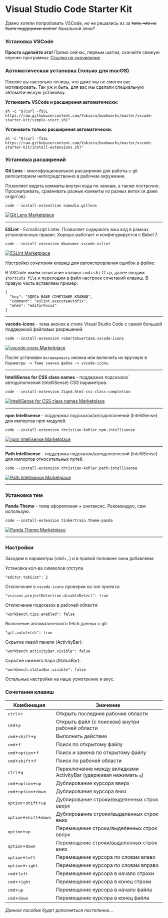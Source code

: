 # Visual Studio Code Starter Kit

Давно хотели попробовать VSCode, но не решались из за ~~того, что не было поддержки коллег~~ банальной лени?

### Установка VSCode

**Просто сделайте это!** Прямо сейчас, первым шагом, скачайте свежую версию программы: *[Ссылка на скачивание](https://code.visualstudio.com/download)*

### Автоматическая установка (только для macOS)

Похоже вы настолько ленивы, что даже мы не смогли вас мотивировать. Так уж и быть, для вас мы сделали специальную автоматическую установку.

**Установить VSCode и расширения автоматически:**

```
sh -c "$(curl -fsSL https://raw.githubusercontent.com/Yukioru/bookmarks/master/vscode-starter-kit/simple-start.sh)"
```

**Установить только расширения автоматически:**

```
sh -c "$(curl -fsSL https://raw.githubusercontent.com/Yukioru/bookmarks/master/vscode-starter-kit/install-extensions.sh)"
```

### Установка расширений

**Git Lens** - многофунциональное расширение для работы с git репозиторием непосредственно в рабочем окружении.

Позволяет видеть коммиты внутри кода по чанкам, а также построчно. Просматривать, сравнивать разные коммиты из разных веток (и даже origin'ов). 

`code --install-extenstion eamodio.gitlens`

[![Git Lens Marketplace](https://img.shields.io/badge/Marketplace-Git%20Lens-blue.svg?style=flat-square)](https://marketplace.visualstudio.com/items?itemName=eamodio.gitlens)

-------

**ESLint** - EcmaScript Linter. Позволяет содержать ваш код в рамках установленных правил. Хорошо работает и конфигурируется с Babel 7.

`code --install-extension dbaeumer.vscode-eslint`

[![ESLint Marketplace](https://img.shields.io/badge/Marketplace-ESLint-blue.svg?style=flat-square)](https://marketplace.visualstudio.com/items?itemName=dbaeumer.vscode-eslint)

*Настройка сочетания клавиш для автоисправления ошибок в файле:*

В VSCode жмём сочитание клавиш <kbd>cmd</kbd>+<kbd>shift</kbd>+<kbd>p</kbd>, далее вводим `shortcuts file` и переходим в файл настроек сочетаний клавиш. В правую часть вставляем пример:
```
{
  "key": "ЗДЕСЬ ВАШЕ СОЧЕТАНИЕ КЛАВИШ",
  "command": "eslint.executeAutofix",
  "when": "editorFocus"
}
```

-------

**vscode-icons** - тема иконок в стиле Visual Studio Code с самой большой поддержкой файловых разрешений.

`code --install-extension robertohuertasm.vscode-icons`

[![vscode-icons Marketplace](https://img.shields.io/badge/Marketplace-vscode--icons-blue.svg?style=flat-square)](https://marketplace.visualstudio.com/items?itemName=robertohuertasm.vscode-icons)

После установки `Активировать` иконки или включить их вручную в `Параметры -> Тема значка файла -> vscode-icons`.

-------

**IntelliSense for CSS class names** - поддержка подсказок/автодополнений (IntelliSense) CSS параметров.

`code --install-extension Zignd.html-css-class-completion`

[![IntelliSense for CSS class names Marketplace](https://img.shields.io/badge/Marketplace-IntelliSense%20for%20CSS%20class%20names-blue.svg?style=flat-square)](https://marketplace.visualstudio.com/items?itemName=Zignd.html-css-class-completion)

-------

**npm Intellisense** - поддержка подсказок/автодополнений (IntelliSense) для импортов npm модулей.

`code --install-extension christian-kohler.npm-intellisense`

[![npm Intellisense Marketplace](https://img.shields.io/badge/Marketplace-npm%20Intellisense-blue.svg?style=flat-square)](https://marketplace.visualstudio.com/items?itemName=christian-kohler.npm-intellisense)

-------

**Path Intellisense** - поддержка подсказок/автодополнений (IntelliSense) для импортов относительных путей.

`code --install-extension christian-kohler.path-intellisense`

[![Path Intellisense Marketplace](https://img.shields.io/badge/Marketplace-Path%20Intellisense-blue.svg?style=flat-square)](https://marketplace.visualstudio.com/items?itemName=christian-kohler.path-intellisense)

-------

### Установка тем

**Panda Theme** - тема оформления + синтаксис. Рекомендую, сам использую.

`code --install-extension tinkertrain.theme-panda`

[![Panda Theme Marketplace](https://img.shields.io/badge/Marketplace-Panda%20Theme-blue.svg?style=flat-square)](https://marketplace.visualstudio.com/items?itemName=tinkertrain.theme-panda)

-------

### Настройки

Заходим в параметры (<kbd>cmd</kbd>+<kbd>,</kbd>) и в правой половине окна добавляем:


Установка кол-ва символов отступа
```
"editor.tabSize": 2
```

Отключение в `vscode-icons` проверки на тип проекта:
```
"vsicons.projectDetection.disableDetect": true
```

Отключение подсказок в рабочей области:
```
"workbench.tips.enabled": false
```

Включение автоматического fetch данных с git:
```
"git.autofetch": true
```

Скрытие левой панели (ActivityBar):
```
"workbench.activityBar.visible": false
```

Скрытие нижнего бара (StatusBar):
```
"workbench.statusBar.visible": false
```

Остальные настройки на наше усмотрение и вкус.

### Сочетания клавиш

| Комбинация                                         | Значение                                                                   |
| -------------------------------------------------- | -------------------------------------------------------------------------- |
| <kbd>ctrl</kbd>+<kbd>r</kbd>                       | Открыть последние рабочие области                                          |
| <kbd>cmd</kbd>+<kbd>p</kbd>                        | Открыть файл (с поиском) внутри рабочей области                            |
| <kbd>cmd</kbd>+<kbd>shift</kbd>+<kbd>p</kbd>       | Выполнить действие                                                         |
| <kbd>cmd</kbd>+<kbd>f</kbd>                        | Поиск по открытому файлу                                                   |
| <kbd>cmd</kbd>+<kbd>option</kbd>+<kbd>f</kbd>      | Поиск и замена по открытому файлу                                          |
| <kbd>cmd</kbd>+<kbd>shift</kbd>+<kbd>f</kbd>       | Поиск по рабочей области                                                   |
| <kbd>ctrl</kbd>+<kbd>q</kbd>                       | Переключение между вкладками ActivityBar (удерживая нажимать <kbd>q</kbd>) |
| <kbd>cmd</kbd>+<kbd>option</kbd>+<kbd>up</kbd>     | Дублирование курсора вверх                                                 |
| <kbd>cmd</kbd>+<kbd>option</kbd>+<kbd>down</kbd>   | Дублирование курсора вниз                                                  |
| <kbd>option</kbd>+<kbd>shift</kbd>+<kbd>up</kbd>   | Дублирование строки/выделенных строк вверх                                 |
| <kbd>option</kbd>+<kbd>shift</kbd>+<kbd>down</kbd> | Дублирование строки/выделенных строк вниз                                  |
| <kbd>option</kbd>+<kbd>up</kbd>                    | Перемещение строки/выделенных строк вверх                                  |
| <kbd>option</kbd>+<kbd>down</kbd>                  | Перемещение строки/выделенных строк вниз                                   |
| <kbd>option</kbd>+<kbd>left</kbd>                  | Перемещение курсора по словам влево                                        |
| <kbd>option</kbd>+<kbd>right</kbd>                 | Перемещение курсора по словам вправо                                       |
| <kbd>cmd</kbd>+<kbd>left</kbd>                     | Перемещение курсора в начало строки                                        |
| <kbd>cmd</kbd>+<kbd>right</kbd>                    | Перемещение курсора в конец строки                                         |
| <kbd>cmd</kbd>+<kbd>up</kbd>                       | Перемещение курсора в начало файла                                         |
| <kbd>cmd</kbd>+<kbd>down</kbd>                     | Перемещение курсора в конец файла                                          |
 

*Данное пособие будет дополняться постепенно...*